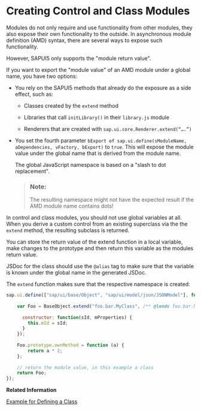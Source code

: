 <!-- loioc78c07c094e04ccfaab659378a1707c7 -->

# Creating Control and Class Modules

Modules do not only require and use functionality from other modules, they also expose their own functionality to the outside. In asynchronous module definition \(AMD\) syntax, there are several ways to expose such functionality.

However, SAPUI5 only supports the "module return value".

If you want to export the "module value" of an AMD module under a global name, you have two options:

-   You rely on the SAPUI5 methods that already do the exposure as a side effect, such as:
    -   Classes created by the `extend` method

    -   Libraries that call `initLibrary()` in their `library.js` module

    -   Renderers that are created with `sap.ui.core.Renderer.extend(“….”)`


-   You set the fourth parameter `bExport of sap.ui.define(sModuleName, aDependencies, vFactory, bExport)` to `true`. This will expose the module value under the global name that is derived from the module name.

    The global JavaScript namespace is based on a "slash to dot replacement".

    > ### Note:  
    > The resulting namespace might not have the expected result if the AMD module name contains dots!


In control and class modules, you should not use global variables at all. When you derive a custom control from an existing superclass via the the `extend` method, the resulting subclass is returned.

You can store the return value of the extend function in a local variable, make changes to the prototype and then return this variable as the modules return value.

JSDoc for the class should use the `@alias` tag to make sure that the variable is known under the global name in the generated JSDoc.

The `extend` function makes sure that the respective namespace is created:

```js
sap.ui.define(["sap/ui/base/Object", "sap/ui/model/json/JSONModel"], function (BaseObject, JSONModel) {
  
    var Foo = BaseObject.extend("foo.bar.MyClass", /** @lends foo.bar.MyClass */ {
  
      constructor: function(sId, mProperties) {
        this.mId = sId;
      }
    });
 
    Foo.prototype.ownMethod = function (a) {
        return a * 2;
    };
  
    // return the module value, in this example a class
    return Foo;
});
```

**Related Information**  


[Example for Defining a Class](example-for-defining-a-class-f6fba4c.md "Full example of a class definition, including JSDoc")

